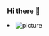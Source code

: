 ### Hi there 👋

<!--
**jange29/jange29** is a ✨ _special_ ✨ repository because its `README.md` (this file) appears on your GitHub profile.

Here are some ideas to get you started:

- 🔭 I’m currently working on ...
- 🌱 I’m currently learning ...
- 👯 I’m looking to collaborate on ...
- 🤔 I’m looking for help with ...
- 💬 Ask me about ...
- 📫 How to reach me: ...
- 😄 Pronouns: ...
- ⚡ Fun fact: ...
-->
<li class="patter-img img-sec" data-id="533691" data-bp="https://img3.popfashioninfo.com/fashion/graphic/2021032601-sh5442/9/big/da27812811501b85a278f9f162daf8df.png" data-sp="https://img3.popfashioninfo.com/fashion/graphic/2021032601-sh5442/9/small/02.png"><img src="https://img3.popfashioninfo.com/fashion/graphic/2021032601-sh5442/9/small/02.png" alt="picture" class="mCS_img_loaded"><span></span></li>
